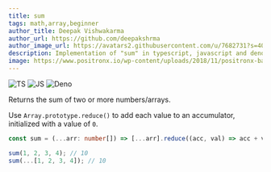 ```yaml
---
title: sum
tags: math,array,beginner
author_title: Deepak Vishwakarma
author_url: https://github.com/deepakshrma
author_image_url: https://avatars2.githubusercontent.com/u/7682731?s=400
description: Implementation of "sum" in typescript, javascript and deno.
image: https://www.positronx.io/wp-content/uploads/2018/11/positronx-banner-1152-1.jpg
---
```


![TS](https://img.shields.io/badge/supports-typescript-blue.svg?style=flat-square)
![JS](https://img.shields.io/badge/supports-javascript-yellow.svg?style=flat-square)
![Deno](https://img.shields.io/badge/supports-deno-green.svg?style=flat-square)

Returns the sum of two or more numbers/arrays.

Use `Array.prototype.reduce()` to add each value to an accumulator, initialized with a value of `0`.

```ts title="typescript"
const sum = (...arr: number[]) => [...arr].reduce((acc, val) => acc + val, 0);
```

```ts title="typescript"
sum(1, 2, 3, 4); // 10
sum(...[1, 2, 3, 4]); // 10
```
